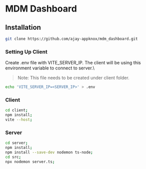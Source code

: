 # MDM Dashboard

## Installation
```bash
git clone https://github.com/ajay-appknox/mdm_dashboard.git
```

### Setting Up Client
Create .env file with VITE_SERVER_IP. The client will be using this environment variable to connect to server.\
> Note: This file needs to be created under client folder.
```bash
echo 'VITE_SERVER_IP=<SERVER_IP>' > .env
```

### Client
```bash
cd client;
npm install;
vite --host;
```

### Server
```bash
cd server;
npm install;
npm install --save-dev nodemon ts-node;
cd src;
npx nodemon server.ts;
```
